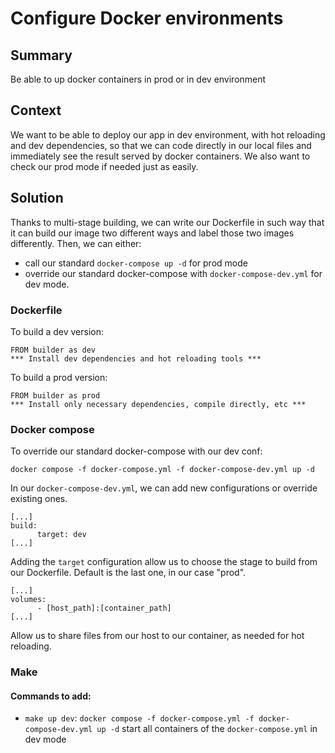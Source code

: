 # Configure Docker environments

## Summary

Be able to up docker containers in prod or in dev environment

## Context

We want to be able to deploy our app in dev environment, with hot reloading and dev dependencies, so that we can code directly in our local files and immediately see the result served by docker containers. We also want to check our prod mode if needed just as easily.

## Solution

Thanks to multi-stage building, we can write our Dockerfile in such way that it can build our image two different ways and label those two images differently. Then, we can either:

- call our standard `docker-compose up -d` for prod mode
- override our standard docker-compose with `docker-compose-dev.yml` for dev mode.

### Dockerfile

To build a dev version:

```
FROM builder as dev
*** Install dev dependencies and hot reloading tools ***
```

To build a prod version:

```
FROM builder as prod
*** Install only necessary dependencies, compile directly, etc ***
```

### Docker compose

To override our standard docker-compose with our dev conf:

```
docker compose -f docker-compose.yml -f docker-compose-dev.yml up -d
```

In our `docker-compose-dev.yml`, we can add new configurations or override existing ones.

```
[...]
build:
      target: dev
[...]
```

Adding the `target` configuration allow us to choose the stage to build from our Dockerfile.
Default is the last one, in our case "prod".

```
[...]
volumes:
      - [host_path]:[container_path]
[...]
```

Allow us to share files from our host to our container, as needed for hot reloading.

### Make

#### Commands to add:

- `make up dev`: `docker compose -f docker-compose.yml -f docker-compose-dev.yml up -d` start all containers of the `docker-compose.yml` in dev mode